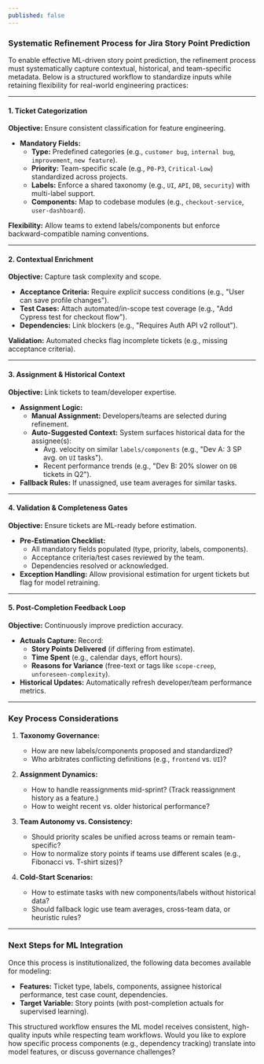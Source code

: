 ```yaml
---
published: false
---
```


### Systematic Refinement Process for Jira Story Point Prediction  
To enable effective ML-driven story point prediction, the refinement process must systematically capture contextual, historical, and team-specific metadata. Below is a structured workflow to standardize inputs while retaining flexibility for real-world engineering practices:

---

#### **1. Ticket Categorization**  
**Objective:** Ensure consistent classification for feature engineering.  
- **Mandatory Fields:**  
  - **Type:** Predefined categories (e.g., `customer bug`, `internal bug`, `improvement`, `new feature`).  
  - **Priority:** Team-specific scale (e.g., `P0-P3`, `Critical-Low`) standardized across projects.  
  - **Labels:** Enforce a shared taxonomy (e.g., `UI`, `API`, `DB`, `security`) with multi-label support.  
  - **Components:** Map to codebase modules (e.g., `checkout-service`, `user-dashboard`).  

**Flexibility:** Allow teams to extend labels/components but enforce backward-compatible naming conventions.  

---

#### **2. Contextual Enrichment**  
**Objective:** Capture task complexity and scope.  
- **Acceptance Criteria:** Require *explicit* success conditions (e.g., "User can save profile changes").  
- **Test Cases:** Attach automated/in-scope test coverage (e.g., "Add Cypress test for checkout flow").  
- **Dependencies:** Link blockers (e.g., "Requires Auth API v2 rollout").  

**Validation:** Automated checks flag incomplete tickets (e.g., missing acceptance criteria).  

---

#### **3. Assignment & Historical Context**  
**Objective:** Link tickets to team/developer expertise.  
- **Assignment Logic:**  
  - **Manual Assignment:** Developers/teams are selected during refinement.  
  - **Auto-Suggested Context:** System surfaces historical data for the assignee(s):  
    - Avg. velocity on similar `labels/components` (e.g., "Dev A: 3 SP avg. on `UI` tasks").  
    - Recent performance trends (e.g., "Dev B: 20% slower on `DB` tickets in Q2").  
- **Fallback Rules:** If unassigned, use team averages for similar tasks.  

---

#### **4. Validation & Completeness Gates**  
**Objective:** Ensure tickets are ML-ready before estimation.  
- **Pre-Estimation Checklist:**  
  - All mandatory fields populated (type, priority, labels, components).  
  - Acceptance criteria/test cases reviewed by the team.  
  - Dependencies resolved or acknowledged.  
- **Exception Handling:** Allow provisional estimation for urgent tickets but flag for model retraining.  

---

#### **5. Post-Completion Feedback Loop**  
**Objective:** Continuously improve prediction accuracy.  
- **Actuals Capture:** Record:  
  - **Story Points Delivered** (if differing from estimate).  
  - **Time Spent** (e.g., calendar days, effort hours).  
  - **Reasons for Variance** (free-text or tags like `scope-creep`, `unforeseen-complexity`).  
- **Historical Updates:** Automatically refresh developer/team performance metrics.  

---

### Key Process Considerations  
1. **Taxonomy Governance:**  
   - How are new labels/components proposed and standardized?  
   - Who arbitrates conflicting definitions (e.g., `frontend` vs. `UI`)?  

2. **Assignment Dynamics:**  
   - How to handle reassignments mid-sprint? (Track reassignment history as a feature.)  
   - How to weight recent vs. older historical performance?  

3. **Team Autonomy vs. Consistency:**  
   - Should priority scales be unified across teams or remain team-specific?  
   - How to normalize story points if teams use different scales (e.g., Fibonacci vs. T-shirt sizes)?  

4. **Cold-Start Scenarios:**  
   - How to estimate tasks with new components/labels without historical data?  
   - Should fallback logic use team averages, cross-team data, or heuristic rules?  

---

### Next Steps for ML Integration  
Once this process is institutionalized, the following data becomes available for modeling:  
- **Features:** Ticket type, labels, components, assignee historical performance, test case count, dependencies.  
- **Target Variable:** Story points (with post-completion actuals for supervised learning).  

This structured workflow ensures the ML model receives consistent, high-quality inputs while respecting team workflows. Would you like to explore how specific process components (e.g., dependency tracking) translate into model features, or discuss governance challenges?